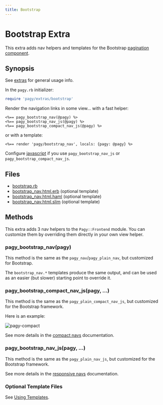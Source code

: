 ```yaml
---
title: Bootstrap
---
```

# Bootstrap Extra

This extra adds nav helpers and templates for the Bootstrap [pagination component](https://getbootstrap.com/docs/4.1/components/pagination).

## Synopsis

See [extras](../extras.md) for general usage info.

In the `pagy.rb` initializer:

```ruby
require 'pagy/extras/bootstrap'
```

Render the navigation links in some view...
with a fast helper:

```erb
<%== pagy_bootstrap_nav(@pagy) %>
<%== pagy_bootstrap_nav_js(@pagy) %>
<%== pagy_bootstrap_compact_nav_js(@pagy) %>
```

or with a template:

```erb
<%== render 'pagy/bootstrap_nav', locals: {pagy: @pagy} %>
```

Configure [javascript](../extras.md#javascript) if you use `pagy_bootstrap_nav_js` or `pagy_bootstrap_compact_nav_js`.

## Files

- [bootstrap.rb](https://github.com/ddnexus/pagy/blob/master/lib/pagy/extras/bootstrap.rb)
- [bootstrap_nav.html.erb](https://github.com/ddnexus/pagy/blob/master/lib/templates/bootstrap_nav.html.erb) (optional template)
- [bootstrap_nav.html.haml](https://github.com/ddnexus/pagy/blob/master/lib/templates/bootstrap_nav.html.haml) (optional template)
- [bootstrap_nav.html.slim](https://github.com/ddnexus/pagy/blob/master/lib/templates/bootstrap_nav.html.slim) (optional template)

## Methods

This extra adds 3 nav helpers to the `Pagy::Frontend` module. You can customize them by overriding them directly in your own view helper.

### pagy_bootstrap_nav(pagy)

This method is the same as the `pagy_nav`/`pagy_plain_nav`, but customized for Bootstrap.

The `bootstrap_nav.*` templates produce the same output, and can be used as an easier (but slower) starting point to override it.

### pagy_bootstrap_compact_nav_js(pagy, ...)

This method is the same as the `pagy_plain_compact_nav_js`, but customized for the Bootstrap framework.

Here is an example:

![pagy-compact](../assets/images/pagy-compact-g.png)

See more details in the [compact navs](plain.md#compact-navs) documentation.

### pagy_bootstrap_nav_js(pagy, ...)

This method is the same as the `pagy_plain_nav_js`, but customized for the Bootstrap framework.

See more details in the [responsive navs](plain.md#responsive-navs) documentation.

### Optional Template Files

See [Using Templates](../how-to.md#using-templates).
